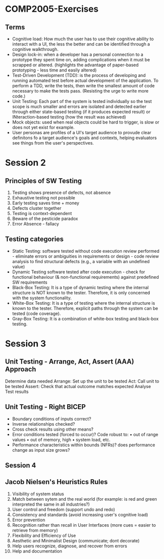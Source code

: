 # COMP2005-Exercises
## Terms
- Cognitive load: How much the user has to use their cognitive ability to interact with a UI, the less the better and can be identified through a cognitive walkthrough.
- Design lock-in: when a developer has a personal connection to a prototype they spent time on, adding complications when it must be scrapped or altered. (highlights the advantage of paper-based prototyping - less time and easily altered)
- Test-Driven Development (TDD): is the process of developing and running automated test before actual development of the application. To perform a TDD, write the tests, then write the smallest amount of code necessary to make the tests pass. (Resisting the urge to write more code.)
- Unit Testing: Each part of the system is tested individually so the test scope is much smaller and errors are isolated and detected earlier through either state-based testing (if it produces expected result) or INteraction-based testing (how the result was achieved)
- Mock objects: used when real objects could be hard to trigger, is slow or does not yet exist for example.
- User personas are profiles of a UI's target audience to provude clear definitons fo a target audience's goals and contexts, helping evaluators see things from the user's perspectives.

# Session 2
## Principles of SW Testing
1) Testing shows presence of defects, not absence
2) Exhaustive testing not possible
3) Early testing saves time + money
4) Defects cluster together
5) Testing is context-dependent
6) Beware of the pesticide paradox
7) Error Absence - fallacy
## Testing categories
- Static Testing: software tested without code execution review performed - eliminate errors or ambiguities in requirements or design - code review analysis to find structural defects (e.g., a variable with an undefined value)
- Dynamic Testing software tested after code execution - check for functional behaviour (& non-functional requirements) against predefined SW requirements
- Black-Box Testing:  It is a type of dynamic testing where the internal structure is NOT known to the tester. Therefore, it is only concerned with the system functionality.
- White-Box Testing: It is a type of testing where the internal structure is known to the tester. Therefore, explicit paths through the system can be tested (code coverage).
- Gray-Box Testing: It is a combination of white-box testing and black-box testing.

# Session 3 
## Unit Testing - Arrange, Act, Assert (AAA) Approach
Determine data needed
Arrange: Set up the unit to be tested
Act: Call unit to be tested
Assert: Check that actual outcome matches expected
Analyse Test results

## Unit Testing - Right BICEP
- Boundary conditions of inputs correct?
- Inverse relationships checked?
- Cross check results using other means?
- Error conditions tested (forced to occur)? Code robust to:
• out of range values
• out of memory, high
• system load, etc.
- Performance characteristics within bounds (NFRs)? does performance change as input size grows?

## Session 4
## Jacob Nielsen's Heuristics Rules
1) Visibility of system status
2) Match between sytem and the real world (for example: is red and green interpreted the same in all industries?)
3) User control and freedom (support undo and redo)
4) Consistency and standards (avoid increasing user's cognitive load)
5) Error prevention
6) Recognition rather than recall in User Interfaces (more cues = easier to retrieve from memory)
7) Flexibility and Efficiency of Use
8) Aesthetic and Minimalist Design (communicate; dont decorate)
9) Help users recognize, diagnose, and recover from errors
10) Help and documentation

